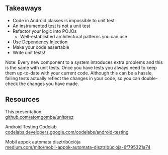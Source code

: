 ## Takeaways

* Code in Android classes is impossible to unit test
* An instrumented test is not a unit test
* Refactor your logic into POJOs
    * Well-established architectural patterns you can use  
* Use Dependency Injection
* Make your code assertable
* Write unit tests!

Note: Every new component to a system introduces extra problems and this is the same with unit tests.
Once you have tests you always need to keep them up-to-date with your current code.
Although this can be a hassle, failing tests actually reflect the changes in your code, so you can
double-check the changes you have made.



## Resources

This presentation  
[github.com/atomgomba/unitprez](https://github.com/atomgomba/unitprez)

Android Testing Codelab  
[codelabs.developers.google.com/codelabs/android-testing](https://codelabs.developers.google.com/codelabs/android-testing)

Mobil appok automata disztribúciója  
[medium.com/mito/mobil-appok-automata-disztribúciója-6f795321a74](https://medium.com/mito/mobil-appok-automata-disztrib%C3%BAci%C3%B3ja-6f795321a74)
